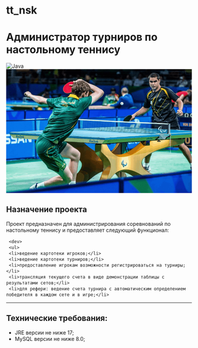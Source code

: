 # tt_nsk
<h1>Администратор турниров по настольному теннису</h1>

![Java](https://img.shields.io/badge/java-%23ED8B00.svg?style=for-the-badge&logo=java&logoColor=white)
![Gallery](https://github.com/Shuffle-code/tt_nsk/blob/SergeiAidinov-patch-1/Project_promo.gif)

<body>
<h2>Назначение проекта</h2>

Проект предназначен для администрирования соревнований по настольному теннису и предоставляет следующий функционал:


     <dev>
     <ul>
     <li>ведение картотеки игроков;</li>
     <li>ведение картотеки турниров;</li>
     <li>предоставление игрокам возможности регистрироваться на турниры;</li>
     <li>трансляция текущего счета в виде демонстрации таблицы с результатами сетов;</li>
     <li>для рефери: ведение счета турнира с автоматическим определением победителя в каждом сете и в игре;</li>
   </ul>
   <hr>
     </dev>
     <dev>
     <h2>Технические требования:</h2>

<ul>
     <li>JRE версии не ниже 17;</li>
     <li>MySQL версии не ниже 8.0;</li>
</ul>
     </dev>
     
 </body>






